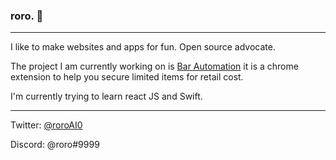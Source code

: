 ### roro. 🎢
-----------------------

I like to make websites and apps for fun. Open source advocate.

The project I am currently working on is [Bar Automation](https://barautomation.digital/) it is a chrome extension to help you secure limited items for retail cost.

I'm currently trying to learn react JS and Swift.

-----------------------

Twitter: [@roroAI0](https://twitter.com/roroAI0)

Discord: @roro#9999


